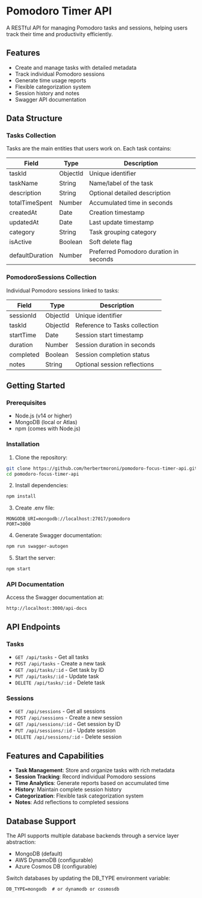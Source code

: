# Pomodoro Timer API

A RESTful API for managing Pomodoro tasks and sessions, helping users track their time and productivity efficiently.

## Features

- Create and manage tasks with detailed metadata
- Track individual Pomodoro sessions
- Generate time usage reports
- Flexible categorization system
- Session history and notes
- Swagger API documentation

## Data Structure

### Tasks Collection

Tasks are the main entities that users work on. Each task contains:

| Field | Type | Description |
|-------|------|-------------|
| taskId | ObjectId | Unique identifier |
| taskName | String | Name/label of the task |
| description | String | Optional detailed description |
| totalTimeSpent | Number | Accumulated time in seconds |
| createdAt | Date | Creation timestamp |
| updatedAt | Date | Last update timestamp |
| category | String | Task grouping category |
| isActive | Boolean | Soft delete flag |
| defaultDuration | Number | Preferred Pomodoro duration in seconds |

### PomodoroSessions Collection

Individual Pomodoro sessions linked to tasks:

| Field | Type | Description |
|-------|------|-------------|
| sessionId | ObjectId | Unique identifier |
| taskId | ObjectId | Reference to Tasks collection |
| startTime | Date | Session start timestamp |
| duration | Number | Session duration in seconds |
| completed | Boolean | Session completion status |
| notes | String | Optional session reflections |

## Getting Started

### Prerequisites

- Node.js (v14 or higher)
- MongoDB (local or Atlas)
- npm (comes with Node.js)

### Installation

1. Clone the repository:
```bash
git clone https://github.com/herbertmoroni/pomodoro-focus-timer-api.git
cd pomodoro-focus-timer-api
```

2. Install dependencies:
```bash
npm install
```

3. Create .env file:
```env
MONGODB_URI=mongodb://localhost:27017/pomodoro
PORT=3000
```

4. Generate Swagger documentation:
```bash
npm run swagger-autogen
```

5. Start the server:
```bash
npm start
```

### API Documentation

Access the Swagger documentation at:
```
http://localhost:3000/api-docs
```

## API Endpoints

### Tasks

- `GET /api/tasks` - Get all tasks
- `POST /api/tasks` - Create a new task
- `GET /api/tasks/:id` - Get task by ID
- `PUT /api/tasks/:id` - Update task
- `DELETE /api/tasks/:id` - Delete task

### Sessions

- `GET /api/sessions` - Get all sessions
- `POST /api/sessions` - Create a new session
- `GET /api/sessions/:id` - Get session by ID
- `PUT /api/sessions/:id` - Update session
- `DELETE /api/sessions/:id` - Delete session

## Features and Capabilities

- **Task Management**: Store and organize tasks with rich metadata
- **Session Tracking**: Record individual Pomodoro sessions
- **Time Analytics**: Generate reports based on accumulated time
- **History**: Maintain complete session history
- **Categorization**: Flexible task categorization system
- **Notes**: Add reflections to completed sessions

## Database Support

The API supports multiple database backends through a service layer abstraction:

- MongoDB (default)
- AWS DynamoDB (configurable)
- Azure Cosmos DB (configurable)

Switch databases by updating the DB_TYPE environment variable:
```env
DB_TYPE=mongodb  # or dynamodb or cosmosdb
```

